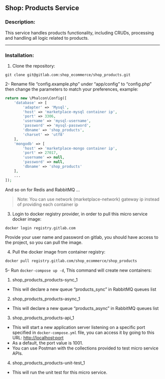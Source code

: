 Shop: Products Service
--
### Description:
This service handles products functionality, including CRUDs, processing and handling all logic related to products.

---

### Installation:

1. Clone the repository:
```shell script
git clone git@gitlab.com:shop_ecommerce/shop_products.git
```

2- Rename file “config.example.php” under “app/config” to “config.php” then change the parameters to match your preferences, example:
```php
return new \Phalcon\Config([
    'database' => [
        'adapter' => 'Mysql',
        'host' => 'marketplace-mysql container ip',
        'port' => 3306,
        'username' => 'mysql-username',
        'password' => 'mysql-password',
        'dbname' => 'shop_products',
        'charset' => 'utf8'
    ],
    'mongodb' => [
        'host' => 'marketplace-mongo container ip',
        'port' => 27017,
        'username' => null,
        'password' => null,
        'dbname' => 'shop_products'
    ],
    ...
]);
```
And so on for Redis and RabbitMQ ...
>Note: You can use network (marketplace-network) gateway ip instead of providing each container ip

3. Login to docker registry provider, in order to pull this micro service docker image:
```bash
docker login registry.gitlab.com
```
Provide your user name and password on gitlab, you should have access to the project, so you can pull the image.

4. Pull the docker image from container registry:
```bash
docker pull registry.gitlab.com/shop_ecommerce/shop_products
```
       
5- Run `docker-compose up -d`, This command will create new containers:

1. shop_products_products-sync_1
- This will declare a new queue “products_sync” in RabbitMQ queues list
2. shop_products_products-async_1
- This will declare a new queue “products_async” in RabbitMQ queues list
3. shop_products_products-api_1
- This will start a new application server listening on a specific port specified in `docker-compose.yml` file, you can access it by going to this URL: [http://localhost:port](http://localhost:1001)
- As a default, the port value is 1001.
- You can use Postman with the collections provided to test micro service APIs.
4. shop_products_products-unit-test_1
- This will run the unit test for this micro service.